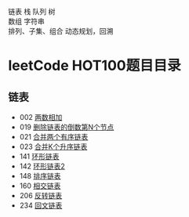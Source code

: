链表 
栈
队列 
树    
数组
字符串  
排列、子集、组合
动态规划，回溯

# leetCode HOT100题目目录

## 链表

- 002 [两数相加](./链表/2.js)
- 019 [删除链表的倒数第N个节点](./链表/19.js)  
- 021 [合并两个有序链表](./链表/21.js)
- 023 [合并K个升序链表](./链表/23.js)
- 141 [环形链表](./链表/141.js)
- 142 [环形链表2](./链表/142.js)
- 148 [排序链表](./链表/148.js)
- 160 [相交链表](./链表/160.js)
- 206 [反转链表](./链表/206.js)
- 234 [回文链表](./链表/234.js)
